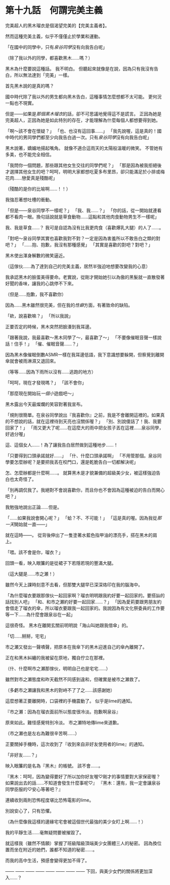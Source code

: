 # 第十九話　何謂完美主義

完美超人的黑木瑠衣是個渴望完美的【完美主義者】。

然而這種完美主義，似乎不僅僅止於學業和運動。

「在國中的同學中，只有*泉谷同學*沒有向我告白呢」

（除了我以外的同學，都喜歡黑木......嗎？）

黑木為什麼要說這種話。
我不明白。
但聽起來就像是在說，因為只有我沒有告白，所以無法達到「完美」一樣。

首先黑木說的是真的嗎？

國中時代除了我以外的男生都向黑木告白，這種事情怎麼想都不太可能。
更何況一點也不現實。

但是——如果是*那個黑木瑠衣*的話，卻不可思議地覺得這不是謊言。
正因為她是完美超人，正因為她是如此特別的存在，才能理解為什麼每個人都想要得到她。

「啊～該不會在懷疑？」
「也、也沒有這回事......」
「我先說喔，這是真的！國中時代的男同學們都至少向我告白過一次。只有*泉谷同學*沒有向我告白呢」

黑木說著，嬌媚地揚起嘴角。
就像不適合這雨天的太陽般溫暖的微笑。
不管她有多美，也不能完全相信。

「我問你一個問題，那些跟其他女生交往的同學們呢？」
「那是因為被我拒絕後才選擇其他女生的吧？呵呵，明明大家都想吃夏多布里昂，卻只能滿足於小排或梅花肉......戀愛真是殘酷呢」

（殘酷的是你的比喻啊......！！）

我強忍著想吐槽的衝動。

「但是——泉谷同學不一樣呢？」
「我、我......？」
「你的話，從一開始就連看都不看肉一眼。換句話說就是草食動物......這點和其他肉食動物男生不一樣呢」

我、我是草食......？
我可是自認為沒有比我更肉食（喜歡爆乳大腿）的人了......。

「對吧～泉谷同學其實也喜歡我對不對？一定是因為害羞所以不敢告白之類的對吧？」
「......抱、抱歉，我沒有那種感覺」
「其實是喜歡的對吧？對吧？」

黑木使出渾身解數的微笑逼近。

（這傢伙......為了達到自己的完美主義，居然半強迫地想要改變我的心意）

我承認黑木的臉蛋美得要命。老實說，從剛才開始她引以為傲的黑髮就一直散發著好聞的香味，讓我的心跳停不下來。

（但是......抱歉，我不喜歡你）

因為......黑木雖然很完美，但在我的*性癖*方面，有著致命的缺陷。

「欸，說喜歡嘛？」
「所以我說」

正要否定的時候，黑木突然把臉湊到我耳邊。

「跟著我說，我最喜歡～黑木同學了～，最喜歡了～」
「不要像催眠音聲一樣說話！住手！」
「催、催眠音聲......？」

因為黑木像催眠倒數ASMR一樣在我耳邊低語，我下意識想要躲開，但察覺到離開傘就會被雨淋濕又退回來。

（等等......因為下雨所以沒有......逃跑的地方）

「呵呵，現在才發現嗎？」
「該不會你」

「那麼現在開始玩*一個小*遊戲吧～」

黑木露出今天最燦爛的笑容對著我宣布。

「規則很簡單。在泉谷同學說出『我喜歡你』之前，我是不會離開這裡的。如果真的不想說的話，就在這裡待到天亮也沒關係喔？」
「別、別說傻話了！我、我要回家了！」
「雨又更大了呢......在這麼大的雨中把女孩子丟在這裡......泉谷同學，好過分喔」

這、這個女人......！為了讓我告白居然做到這種地步......！

「只要得到口頭承諾就好......」
「什、什麼口頭承諾啊」
「不用管那個。泉谷同學要怎麼辦呢？是要把我丟在校門口，還是乾脆告白一切都解決呢」

怎、怎麼辦都是什麼啊......。
就算黑木是才貌兼備的超級美少女，被這樣強迫告白也太奇怪了。

「別再調侃我了。我絕對不會說喜歡你，而且你也不會因為這種被迫的告白而開心吧？」

我勉強地說出正論......但是。

「......如果我說會開心呢？」
「蛤？不、不可能！」
「這是真的喔。因為我從*那一天*開始就一直——」

就在這時——。
從背後伸出了一隻塗著水藍色指甲油的漂亮手，搭在黑木的肩上。

「喂。該不會是你，瑠衣？」

回頭一看，映入眼簾的是從裙子下若隱若現的豐滿大腿。

（這大腿是......市之瀬！）

雖然今天上課時刻意不去看，但那雙大腿早已深深烙印在我的腦海中。

「為什麼瑠衣要跟那傢伙一起回家啊？瑠衣明明跟我約好要一起回家的。要搭訕的話找別人吧」
「和、和市之瀬約好要一起回家......？」
「因為愛莉要跟男朋友約會借走了瑠衣的傘，所以瑠衣要跟我一起回家的。我說因為有文化祭委員的工作要等一下......為什麼會跟泉谷在一起」

這很奇怪。
黑木在離開玄關前明明說「海山叫她跟我借傘」的。

「切......掰掰，宅宅」

市之瀬又發出一聲嘖聲，把原本在我傘下的黑木迎進自己的傘內離開了。

正在和黑木糾纏的我被留在原地，獨自佇立在那裡。

（什、什麼啊市之瀬那傢伙，明明自己也是宅宅......）

雖然對市之瀬態度和昨天截然不同感到違和，但確實是被市之瀬救了。

（多虧市之瀬讓我和黑木的對峙不了了之......該感謝她）

這麼想著正要離開時，口袋裡的手機震動了。
似乎是lime的通知。

『市之瀬：因為在瑠衣面前所以態度很冷淡。抱歉啊泉谷』

原來如此。難怪感覺特別冷淡。
市之瀬特地傳lime來道歉。

（市之瀬也是左右為難很辛苦啊......）

正要關掉手機時，這次收到了『收到來自非好友使用者的lime』的通知。

「非好友......？」

映入眼簾的是名為『黑木』的帳號。
該不會......。

『黑木：呵呵，因為變得要好了所以加你好友喔♡剛才的事情要對大家保密喔？如果說出去的話......不知道會發生什麼事呢♡』
『黑木：還有，我一定會讓泉谷同學臣服的♡安心等著吧？』

連續收到兩則恐怖程度堪比恐怖電影的lime。

別說安心了，只有恐懼。

（為什麼像我這樣的邊緣宅宅會被這個世代最強的美少女盯上啊......！）

我的平靜生活......毫無疑問要被摧毀了。

就這樣我（雖然不情願）掌握了班級階級頂端美少女團體三人的秘密。
因為換位置而坐在附近的她們，誰都不知道的秘密......。

而我的高中生活，預感會變得更加不得了。

—— —— —— —— —— —— —— ——
下回，與美少女們的關係將更加深入......？